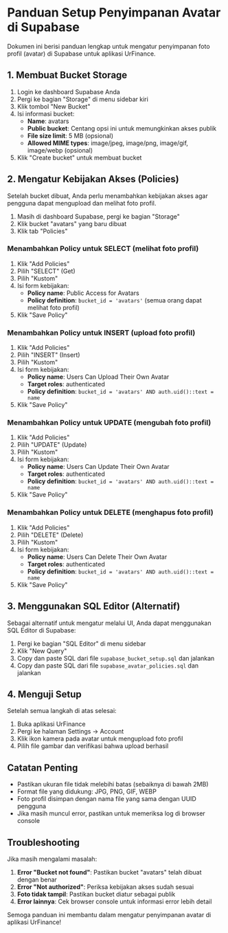 # Panduan Setup Penyimpanan Avatar di Supabase

Dokumen ini berisi panduan lengkap untuk mengatur penyimpanan foto profil (avatar) di Supabase untuk aplikasi UrFinance.

## 1. Membuat Bucket Storage

1. Login ke dashboard Supabase Anda
2. Pergi ke bagian "Storage" di menu sidebar kiri
3. Klik tombol "New Bucket"
4. Isi informasi bucket:
   - **Name**: avatars
   - **Public bucket**: Centang opsi ini untuk memungkinkan akses publik 
   - **File size limit**: 5 MB (opsional)
   - **Allowed MIME types**: image/jpeg, image/png, image/gif, image/webp (opsional)
5. Klik "Create bucket" untuk membuat bucket

## 2. Mengatur Kebijakan Akses (Policies)

Setelah bucket dibuat, Anda perlu menambahkan kebijakan akses agar pengguna dapat mengupload dan melihat foto profil.

1. Masih di dashboard Supabase, pergi ke bagian "Storage"
2. Klik bucket "avatars" yang baru dibuat
3. Klik tab "Policies"

### Menambahkan Policy untuk SELECT (melihat foto profil)

1. Klik "Add Policies"
2. Pilih "SELECT" (Get)
3. Pilih "Kustom"
4. Isi form kebijakan:
   - **Policy name**: Public Access for Avatars
   - **Policy definition**: `bucket_id = 'avatars'` (semua orang dapat melihat foto profil)
5. Klik "Save Policy"

### Menambahkan Policy untuk INSERT (upload foto profil)

1. Klik "Add Policies"
2. Pilih "INSERT" (Insert)
3. Pilih "Kustom"
4. Isi form kebijakan:
   - **Policy name**: Users Can Upload Their Own Avatar
   - **Target roles**: authenticated
   - **Policy definition**: `bucket_id = 'avatars' AND auth.uid()::text = name`
5. Klik "Save Policy"

### Menambahkan Policy untuk UPDATE (mengubah foto profil)

1. Klik "Add Policies"
2. Pilih "UPDATE" (Update)
3. Pilih "Kustom"
4. Isi form kebijakan:
   - **Policy name**: Users Can Update Their Own Avatar
   - **Target roles**: authenticated
   - **Policy definition**: `bucket_id = 'avatars' AND auth.uid()::text = name`
5. Klik "Save Policy"

### Menambahkan Policy untuk DELETE (menghapus foto profil)

1. Klik "Add Policies"
2. Pilih "DELETE" (Delete)
3. Pilih "Kustom"
4. Isi form kebijakan:
   - **Policy name**: Users Can Delete Their Own Avatar
   - **Target roles**: authenticated
   - **Policy definition**: `bucket_id = 'avatars' AND auth.uid()::text = name`
5. Klik "Save Policy"

## 3. Menggunakan SQL Editor (Alternatif)

Sebagai alternatif untuk mengatur melalui UI, Anda dapat menggunakan SQL Editor di Supabase:

1. Pergi ke bagian "SQL Editor" di menu sidebar
2. Klik "New Query"
3. Copy dan paste SQL dari file `supabase_bucket_setup.sql` dan jalankan
4. Copy dan paste SQL dari file `supabase_avatar_policies.sql` dan jalankan

## 4. Menguji Setup

Setelah semua langkah di atas selesai:

1. Buka aplikasi UrFinance
2. Pergi ke halaman Settings → Account
3. Klik ikon kamera pada avatar untuk mengupload foto profil
4. Pilih file gambar dan verifikasi bahwa upload berhasil

## Catatan Penting

- Pastikan ukuran file tidak melebihi batas (sebaiknya di bawah 2MB)
- Format file yang didukung: JPG, PNG, GIF, WEBP
- Foto profil disimpan dengan nama file yang sama dengan UUID pengguna
- Jika masih muncul error, pastikan untuk memeriksa log di browser console

## Troubleshooting

Jika masih mengalami masalah:

1. **Error "Bucket not found"**: Pastikan bucket "avatars" telah dibuat dengan benar
2. **Error "Not authorized"**: Periksa kebijakan akses sudah sesuai
3. **Foto tidak tampil**: Pastikan bucket diatur sebagai publik
4. **Error lainnya**: Cek browser console untuk informasi error lebih detail

Semoga panduan ini membantu dalam mengatur penyimpanan avatar di aplikasi UrFinance! 